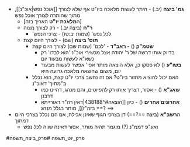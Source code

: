 * **גמ' ביצה** (יב.) - היתר לעשות מלאכה ביו"ט אף שלא לצורך [[אוכל נפש|אוכ"נ]], מתוך שהותרה לצורך אוכל נפש
	* \[ה**מלאכת יו"ט** האריך בזה\]
	* **ר"ח** (ביצה יב.) - רק לצורך מצוה
		* 'לכל נפש' (שמות יב:טז) - צרכי הנפש 
	* **תוס' ביצה** (שם) - לצורך היום קצת
		* **שטמ"ק** () **- ראב"ד** - 'לכם' (שמות שם) לצורך היום קצת
			* בדיוק אותו דרשה של ר' יהודה אצל מכשירי אוכ"נ
		  'הוא לבדו' רק כשא"א לעשות מבעוד יום
			* **בשו"ע** () לא פסקו כן, אלא הוצאה מותר אפי' אפשר לעשות מבעוד יום, משום שהוצאה מלאכה גרועה היא
		* האם יכול להוציא מחזור ביו"ט? אם זה נחשב צרכי יו"ט קצת, הוא נכלל ב"מתוך' דאוכ"נ
			* **שאג"א** () - אסור, דצריך אותו רק להפיוטים, והם מנהג, דהיינו כמו דרבנן
			* **אחרונים אחרים** () - כיון [[הוצאה#^438188|דאין רה"ר דאורייתא בזה"ז]], מותר בגלל מנהג
==? >==
* ה**רשב"א** (ביצה ==?==) דן בצרכי הגוף שאינן אכילה, אם הם נכלל בצרכי היום דמתוך
	* ואע"פ דממ"נ (?) מוגמר תהיה מותר, אסור דאינה שווה לכל נפש

#פרק_יוט_תשפה #פרק_ביצה_תשפה 